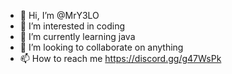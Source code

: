 - 👋 Hi, I’m @MrY3LO
- 👀 I’m interested in coding
- 🌱 I’m currently learning java
- 💞️ I’m looking to collaborate on anything
- 📫 How to reach me 
https://discord.gg/g47WsPk

<!---
MrY3LO/MrY3LO is a ✨ special ✨ repository because its `README.md` (this file) appears on your GitHub profile.
You can click the Preview link to take a look at your changes.
--->
